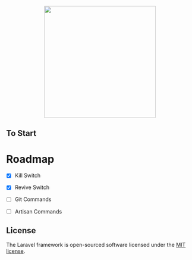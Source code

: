 <p align="center"><img src="https://sloth-lab.com/ss-02.png" width="300"></p>


## To Start

# Roadmap

 * [x] Kill Switch
 * [x] Revive Switch
 * [ ] Git Commands
 * [ ] Artisan Commands




## License

The Laravel framework is open-sourced software licensed under the [MIT license](https://opensource.org/licenses/MIT).

